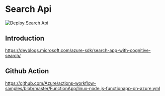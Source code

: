 # Search Api

[![Deploy Search Api](https://github.com/developerschallenges/search-api/actions/workflows/deploySearchApi.yml/badge.svg?branch=master)](https://github.com/developerschallenges/search-api/actions/workflows/deploySearchApi.yml)

## Introduction

https://devblogs.microsoft.com/azure-sdk/search-app-with-cognitive-search/

## Github Action

https://github.com/Azure/actions-workflow-samples/blob/master/FunctionApp/linux-node.js-functionapp-on-azure.yml